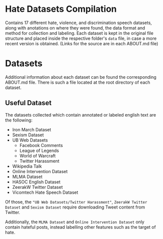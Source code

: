 # Hate Datasets Compilation

Contains 17 different hate, violence, and discrimination speech datasets, along with anotations on where they were found, the data format and method for collection and labeling. Each dataset is kept in the original file structure and placed inside the respective folder's `data` file, in case a more recent version is obtained. (Links for the source are in each ABOUT.md file)

# Datasets

Additional information about each dataset can be found the corresponding ABOUT.md file. There is such a file located at the root directory of each dataset.

## Useful Dataset
The datasets collected which contain annotated or labeled english text are the following:
- Iron March Dataset
- Sexism Dataset
- UB Web Datasets
    - Facebook Comments
    - League of Legends
    - World of Warcraft
    - Twitter Harassment
- Wikipedia Talk
- Online Intervention Dataset
- MLMA Dataset
- HASOC English Dataset
- ZeerakW Twitter Dataset
- Vicomtech Hate Speech Dataset

Of those, the `"UB Web Datasets/Twitter Harassment"`, `ZeerakW Twitter Dataset` and `Sexism Dataset` require downloading Tweet content from Twitter.

Additionally, the `MLMA Dataset` and `Online Intervention Dataset` only contain hateful posts, instead labelling other features such as the target of hate.